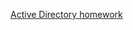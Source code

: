 [Active Directory homework](https://drive.google.com/drive/folders/15QQF8hYm7a9DZMGqTbKcVUPu9eO41ehW?usp=sharing)
